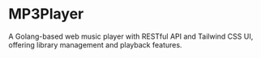 # MP3Player
A Golang-based web music player with RESTful API and Tailwind CSS UI, offering library management and playback features.
